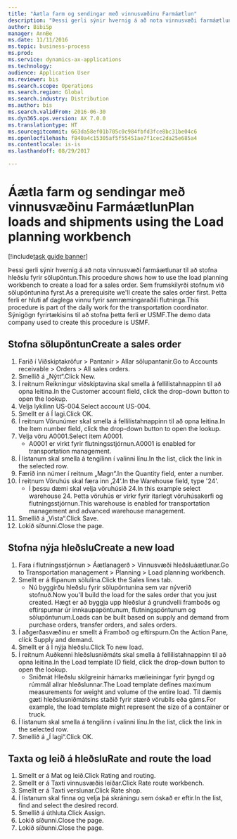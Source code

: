```yaml
--- 
title: "Áætla farm og sendingar með vinnusvæðinu Farmáætlun"
description: "Þessi gerli sýnir hvernig á að nota vinnusvæði farmáætlunar til að stofna hleðslu fyrir sölupöntun."
author: BibiSp
manager: AnnBe
ms.date: 11/11/2016
ms.topic: business-process
ms.prod: 
ms.service: dynamics-ax-applications
ms.technology: 
audience: Application User
ms.reviewer: bis
ms.search.scope: Operations
ms.search.region: Global
ms.search.industry: Distribution
ms.author: bis
ms.search.validFrom: 2016-06-30
ms.dyn365.ops.version: AX 7.0.0
ms.translationtype: HT
ms.sourcegitcommit: 663da58ef01b705c0c984fbfd3fce8bc31be04c6
ms.openlocfilehash: f840a4c15305af5f55451ae7f1cec2da25e685a4
ms.contentlocale: is-is
ms.lasthandoff: 08/29/2017

---
```

# <a name="plan-loads-and-shipments-using-the-load-planning-workbench"></a><span data-ttu-id="1eb19-103">Áætla farm og sendingar með vinnusvæðinu Farmáætlun</span><span class="sxs-lookup"><span data-stu-id="1eb19-103">Plan loads and shipments using the Load planning workbench</span></span>

[!include[task guide banner](../../includes/task-guide-banner.md)]

<span data-ttu-id="1eb19-104">Þessi gerli sýnir hvernig á að nota vinnusvæði farmáætlunar til að stofna hleðslu fyrir sölupöntun.</span><span class="sxs-lookup"><span data-stu-id="1eb19-104">This procedure shows how to use the load planning workbench to create a load for a sales order.</span></span> <span data-ttu-id="1eb19-105">Sem frumskilyrði stofnum við sölupöntunina fyrst.</span><span class="sxs-lookup"><span data-stu-id="1eb19-105">As a prerequisite we'll create the sales order first.</span></span> <span data-ttu-id="1eb19-106">Þetta ferli er hluti af daglega vinnu fyrir samræmingaraðili flutninga.</span><span class="sxs-lookup"><span data-stu-id="1eb19-106">This procedure is part of the daily work for the transportation coordinator.</span></span> <span data-ttu-id="1eb19-107">Sýnigögn fyrirtækisins til að stofna þetta ferli er USMF.</span><span class="sxs-lookup"><span data-stu-id="1eb19-107">The demo data company used to create this procedure is USMF.</span></span>


## <a name="create-a-sales-order"></a><span data-ttu-id="1eb19-108">Stofna sölupöntun</span><span class="sxs-lookup"><span data-stu-id="1eb19-108">Create a sales order</span></span>
1. <span data-ttu-id="1eb19-109">Farið í Viðskiptakröfur > Pantanir > Allar sölupantanir.</span><span class="sxs-lookup"><span data-stu-id="1eb19-109">Go to Accounts receivable > Orders > All sales orders.</span></span>
2. <span data-ttu-id="1eb19-110">Smellið á „Nýtt“.</span><span class="sxs-lookup"><span data-stu-id="1eb19-110">Click New.</span></span>
3. <span data-ttu-id="1eb19-111">Í reitnum Reikningur viðskiptavina skal smella á fellilistahnappinn til að opna leitina.</span><span class="sxs-lookup"><span data-stu-id="1eb19-111">In the Customer account field, click the drop-down button to open the lookup.</span></span>
4. <span data-ttu-id="1eb19-112">Velja lykilinn US-004.</span><span class="sxs-lookup"><span data-stu-id="1eb19-112">Select account US-004.</span></span>
5. <span data-ttu-id="1eb19-113">Smellt er á Í lagi.</span><span class="sxs-lookup"><span data-stu-id="1eb19-113">Click OK.</span></span>
6. <span data-ttu-id="1eb19-114">Í reitnum Vörunúmer skal smella á fellilistahnappinn til að opna leitina.</span><span class="sxs-lookup"><span data-stu-id="1eb19-114">In the Item number field, click the drop-down button to open the lookup.</span></span>
7. <span data-ttu-id="1eb19-115">Velja vöru A0001.</span><span class="sxs-lookup"><span data-stu-id="1eb19-115">Select item A0001.</span></span>
    * <span data-ttu-id="1eb19-116">A0001 er virkt fyrir flutningsstjórnun.</span><span class="sxs-lookup"><span data-stu-id="1eb19-116">A0001 is enabled for transportation management.</span></span>  
8. <span data-ttu-id="1eb19-117">Í listanum skal smella á tengilinn í valinni línu.</span><span class="sxs-lookup"><span data-stu-id="1eb19-117">In the list, click the link in the selected row.</span></span>
9. <span data-ttu-id="1eb19-118">Færið inn númer í reitnum „Magn“.</span><span class="sxs-lookup"><span data-stu-id="1eb19-118">In the Quantity field, enter a number.</span></span>
10. <span data-ttu-id="1eb19-119">Í reitnum Vöruhús skal færa inn ‚24‘.</span><span class="sxs-lookup"><span data-stu-id="1eb19-119">In the Warehouse field, type '24'.</span></span>
    * <span data-ttu-id="1eb19-120">Í þessu dæmi skal velja vöruhúsið 24.</span><span class="sxs-lookup"><span data-stu-id="1eb19-120">In this example select warehouse 24.</span></span> <span data-ttu-id="1eb19-121">Þetta vöruhús er virkr fyrir ítarlegt vöruhúsakerfi og flutningsstjórnun.</span><span class="sxs-lookup"><span data-stu-id="1eb19-121">This warehouse is enabled for transportation management and advanced warehouse management.</span></span>  
11. <span data-ttu-id="1eb19-122">Smellið á „Vista“.</span><span class="sxs-lookup"><span data-stu-id="1eb19-122">Click Save.</span></span>
12. <span data-ttu-id="1eb19-123">Lokið síðunni.</span><span class="sxs-lookup"><span data-stu-id="1eb19-123">Close the page.</span></span>

## <a name="create-a-new-load"></a><span data-ttu-id="1eb19-124">Stofna nýja hleðslu</span><span class="sxs-lookup"><span data-stu-id="1eb19-124">Create a new load</span></span>
1. <span data-ttu-id="1eb19-125">Fara í flutningsstjórnun > Áætlanagerð > Vinnusvæði hleðsluáætlunar.</span><span class="sxs-lookup"><span data-stu-id="1eb19-125">Go to Transportation management > Planning > Load planning workbench.</span></span>
2. <span data-ttu-id="1eb19-126">Smellt er á flipanum sölulína.</span><span class="sxs-lookup"><span data-stu-id="1eb19-126">Click the Sales lines tab.</span></span>
    * <span data-ttu-id="1eb19-127">Nú byggirðu hleðslu fyrir sölupöntunina sem var nýverið stofnuð.</span><span class="sxs-lookup"><span data-stu-id="1eb19-127">Now you'll build the load for the sales order that you just created.</span></span> <span data-ttu-id="1eb19-128">Hægt er að byggja upp hleðslur á grundvelli framboðs og eftirspurnar úr innkaupapöntunum, flutningspöntunum og sölupöntunum.</span><span class="sxs-lookup"><span data-stu-id="1eb19-128">Loads can be built based on supply and demand from purchase orders, transfer orders, and sales orders.</span></span>  
3. <span data-ttu-id="1eb19-129">Í aðgerðasvæðinu er smellt á Framboð og eftirspurn.</span><span class="sxs-lookup"><span data-stu-id="1eb19-129">On the Action Pane, click Supply and demand.</span></span>
4. <span data-ttu-id="1eb19-130">Smellt er á Í nýja hleðslu.</span><span class="sxs-lookup"><span data-stu-id="1eb19-130">Click To new load.</span></span>
5. <span data-ttu-id="1eb19-131">Í reitnum Auðkenni hleðslusniðmáts skal smella á fellilistahnappinn til að opna leitina.</span><span class="sxs-lookup"><span data-stu-id="1eb19-131">In the Load template ID field, click the drop-down button to open the lookup.</span></span>
    * <span data-ttu-id="1eb19-132">Sniðmát Hleðslu skilgreinir hámarks mælieiningar fyrir þyngd og rúmmál allrar hleðslunnar.</span><span class="sxs-lookup"><span data-stu-id="1eb19-132">The Load template defines maximum measurements for weight and volume of the entire load.</span></span> <span data-ttu-id="1eb19-133">Til dæmis gæti hleðslusniðmátsins staðið fyrir stærð vörubíls eða gáms.</span><span class="sxs-lookup"><span data-stu-id="1eb19-133">For example, the load template might represent the size of a container or truck.</span></span>  
6. <span data-ttu-id="1eb19-134">Í listanum skal smella á tengilinn í valinni línu.</span><span class="sxs-lookup"><span data-stu-id="1eb19-134">In the list, click the link in the selected row.</span></span>
7. <span data-ttu-id="1eb19-135">Smellið á „Í lagi“.</span><span class="sxs-lookup"><span data-stu-id="1eb19-135">Click OK.</span></span>

## <a name="rate-and-route-the-load"></a><span data-ttu-id="1eb19-136">Taxta og leið á hleðslu</span><span class="sxs-lookup"><span data-stu-id="1eb19-136">Rate and route the load</span></span>
1. <span data-ttu-id="1eb19-137">Smellt er á Mat og leið.</span><span class="sxs-lookup"><span data-stu-id="1eb19-137">Click Rating and routing.</span></span>
2. <span data-ttu-id="1eb19-138">Smellt er á Taxti vinnusvæðis leiðar.</span><span class="sxs-lookup"><span data-stu-id="1eb19-138">Click Rate route workbench.</span></span>
3. <span data-ttu-id="1eb19-139">Smellt er á Taxti verslunar.</span><span class="sxs-lookup"><span data-stu-id="1eb19-139">Click Rate shop.</span></span>
4. <span data-ttu-id="1eb19-140">Í listanum skal finna og velja þá skráningu sem óskað er eftir.</span><span class="sxs-lookup"><span data-stu-id="1eb19-140">In the list, find and select the desired record.</span></span>
5. <span data-ttu-id="1eb19-141">Smellið á úthluta.</span><span class="sxs-lookup"><span data-stu-id="1eb19-141">Click Assign.</span></span>
6. <span data-ttu-id="1eb19-142">Lokið síðunni.</span><span class="sxs-lookup"><span data-stu-id="1eb19-142">Close the page.</span></span>
7. <span data-ttu-id="1eb19-143">Lokið síðunni.</span><span class="sxs-lookup"><span data-stu-id="1eb19-143">Close the page.</span></span>


